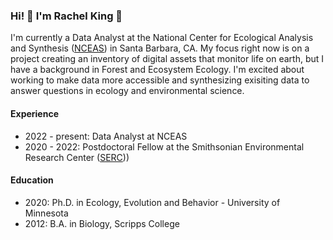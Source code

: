 ### Hi! 🌻 I'm Rachel King 🌻

I'm currently a Data Analyst at the National Center for Ecological Analysis and Synthesis ([NCEAS](https://www.nceas.ucsb.edu/)) in Santa Barbara, CA. My focus right now is on a project creating an inventory of digital assets that monitor life on earth, but I have a background in Forest and Ecosystem Ecology. I'm excited about working to make data more accessible and synthesizing exisiting data to answer questions in ecology and environmental science. 

#### Experience
- 2022 - present: Data Analyst at NCEAS
- 2020 - 2022: Postdoctoral Fellow at the Smithsonian Environmental Research Center ([SERC](https://serc.si.edu/)))

#### Education
- 2020: Ph.D. in Ecology, Evolution and Behavior - University of Minnesota
- 2012: B.A. in Biology, Scripps College

<!--
**king0708/king0708** is a ✨ _special_ ✨ repository because its `README.md` (this file) appears on your GitHub profile.

- 🔭 I’m currently working on an inventory of digital assets to monitor life on earth
- 💬 Ask me about ...
- 📫 How to reach me: ...
- 😄 Pronouns: ...
- ⚡ Fun fact: ...
-->


